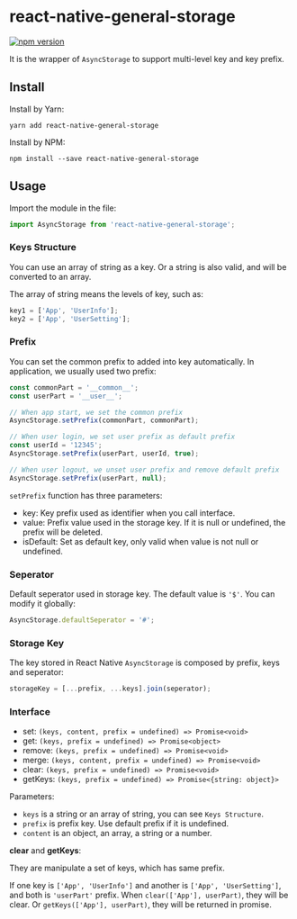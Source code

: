 # react-native-general-storage

[![npm version](https://img.shields.io/npm/v/react-native-general-storage.svg?style=flat)](https://www.npmjs.com/package/react-native-general-storage)

It is the wrapper of `AsyncStorage` to support multi-level key and key prefix.

## Install

Install by Yarn:

```shell
yarn add react-native-general-storage
```

Install by NPM:

```shell
npm install --save react-native-general-storage
```

## Usage

Import the module in the file:

```javascript
import AsyncStorage from 'react-native-general-storage';
```

### Keys Structure

You can use an array of string as a key. Or a string is also valid, and will be converted to an array.

The array of string means the levels of key, such as:

```javascript
key1 = ['App', 'UserInfo'];
key2 = ['App', 'UserSetting'];
```

### Prefix

You can set the common prefix to added into key automatically. In application, we usually used two prefix:

```javascript
const commonPart = '__common__';
const userPart = '__user__';

// When app start, we set the common prefix
AsyncStorage.setPrefix(commonPart, commonPart);

// When user login, we set user prefix as default prefix
const userId = '12345';
AsyncStorage.setPrefix(userPart, userId, true);

// When user logout, we unset user prefix and remove default prefix
AsyncStorage.setPrefix(userPart, null);
```

`setPrefix` function has three parameters:

* key: Key prefix used as identifier when you call interface.
* value: Prefix value used in the storage key. If it is null or undefined, the prefix will be deleted.
* isDefault: Set as default key, only valid when value is not null or undefined.

### Seperator

Default seperator used in storage key. The default value is `'$'`. You can modify it globally:

```javascript
AsyncStorage.defaultSeperator = '#';
```

### Storage Key

The key stored in React Native `AsyncStorage` is composed by prefix, keys and seperator:

```javascript
storageKey = [...prefix, ...keys].join(seperator);
```

### Interface

* set: `(keys, content, prefix = undefined) => Promise<void>`
* get: `(keys, prefix = undefined) => Promise<object>`
* remove: `(keys, prefix = undefined) => Promise<void>`
* merge: `(keys, content, prefix = undefined) => Promise<void>`
* clear: `(keys, prefix = undefined) => Promise<void>`
* getKeys: `(keys, prefix = undefined) => Promise<{string: object}>`

Parameters:

* `keys` is a string or an array of string, you can see `Keys Structure`.
* `prefix` is prefix key. Use default prefix if it is undefined.
* `content` is an object, an array, a string or a number.

**clear** and **getKeys**:

They are manipulate a set of keys, which has same prefix.

If one key is `['App', 'UserInfo']` and another is `['App', 'UserSetting']`, and both is `'userPart'` prefix. When `clear(['App'], userPart)`, they will be clear. Or `getKeys(['App'], userPart)`, they will be returned in promise.